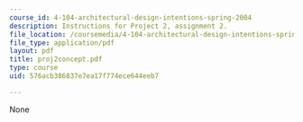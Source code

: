 ```yaml
---
course_id: 4-104-architectural-design-intentions-spring-2004
description: Instructions for Project 2, assignment 2.
file_location: /coursemedia/4-104-architectural-design-intentions-spring-2004/576acb386837e7ea17f774ece644eeb7_proj2concept.pdf
file_type: application/pdf
layout: pdf
title: proj2concept.pdf
type: course
uid: 576acb386837e7ea17f774ece644eeb7

---
```

None
